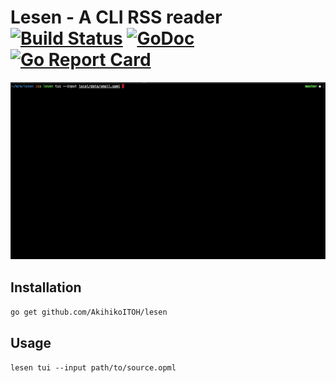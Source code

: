 # Lesen - A CLI RSS reader [![Build Status](https://travis-ci.org/AkihikoITOH/lesen.svg?branch=master)](https://travis-ci.org/AkihikoITOH/lesen) [![GoDoc](https://godoc.org/github.com/AkihikoITOH/lesen?status.svg)](https://godoc.org/github.com/AkihikoITOH/lesen) [![Go Report Card](https://goreportcard.com/badge/github.com/AkihikoITOH/lesen)](https://goreportcard.com/report/github.com/AkihikoITOH/lesen)

![](./_assets/demo.gif)

## Installation

`go get github.com/AkihikoITOH/lesen`

## Usage

`lesen tui --input path/to/source.opml`
